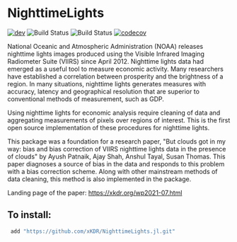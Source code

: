 # NighttimeLights

[![dev](https://img.shields.io/badge/docs-stable-blue.svg)](https://xKDR.github.io/NighttimeLights.jl/)
![Build Status](https://github.com/xKDR/NighttimeLights.jl/actions/workflows/ci.yml/badge.svg)
![Build Status](https://github.com/xKDR/NighttimeLights.jl/actions/workflows/documentation.yml/badge.svg)
[![codecov](https://codecov.io/gh/xKDR/NighttimeLights.jl/branch/main/graph/badge.svg?token=929G1I53PW)](https://codecov.io/gh/xKDR/NighttimeLights.jl)

National Oceanic and Atmospheric Administration (NOAA) releases nighttime lights images produced using the Visible Infrared Imaging Radiometer Suite (VIIRS) since April 2012. Nighttime lights data had emerged as a useful tool to measure economic activity. Many researchers have established a correlation between prosperity and the brightness of a region. In many situations, nighttime lights generates measures with accuracy, latency and geographical resolution that are superior to conventional methods of measurement, such as GDP.

Using nighttime lights for economic analysis require cleaning of data and aggregating measurements of pixels over regions of interest. This is the first open source implementation of these procedures for nighttime lights.

This package was a foundation for a research paper, "But clouds got in my way: bias and bias correction of VIIRS nighttime lights data in the presence of clouds" by Ayush Patnaik, Ajay Shah, Anshul Tayal, Susan Thomas. This paper diagnoses a source of bias in the data and responds to this problem with a bias correction scheme. Along with other mainstream methods of data cleaning, this method is also implemented in the package. 

Landing page of the paper: https://xkdr.org/wp2021-07.html

## To install: 
```Julia
 add "https://github.com/xKDR/NighttimeLights.jl.git"
```
